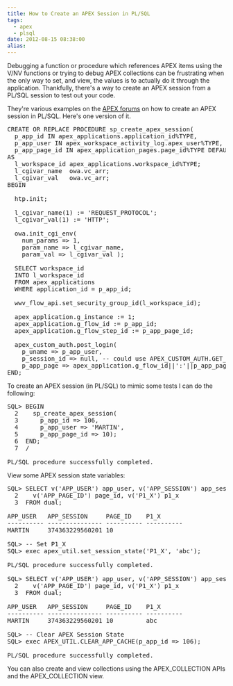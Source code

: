 ```yaml
---
title: How to Create an APEX Session in PL/SQL
tags:
  - apex
  - plsql
date: 2012-08-15 08:38:00
alias:
---
```


Debugging a function or procedure which references APEX items using the V/NV functions or trying to debug APEX collections can be frustrating when the only way to set, and view, the values is to actually do it through the application. Thankfully, there's a way to create an APEX session from a PL/SQL session to test out your code.

They're various examples on the [APEX forums](https://forums.oracle.com/forums/forum.jspa?forumID=137) on how to create an APEX session in PL/SQL. Here's one version of it.

<pre class="brush: sql;">CREATE OR REPLACE PROCEDURE sp_create_apex_session(
  p_app_id IN apex_applications.application_id%TYPE,
  p_app_user IN apex_workspace_activity_log.apex_user%TYPE,
  p_app_page_id IN apex_application_pages.page_id%TYPE DEFAULT 1)
AS
  l_workspace_id apex_applications.workspace_id%TYPE;
  l_cgivar_name  owa.vc_arr;
  l_cgivar_val   owa.vc_arr;
BEGIN

  htp.init;

  l_cgivar_name(1) := 'REQUEST_PROTOCOL';
  l_cgivar_val(1) := 'HTTP';

  owa.init_cgi_env(
    num_params => 1,
    param_name => l_cgivar_name,
    param_val => l_cgivar_val );

  SELECT workspace_id
  INTO l_workspace_id
  FROM apex_applications
  WHERE application_id = p_app_id;

  wwv_flow_api.set_security_group_id(l_workspace_id);

  apex_application.g_instance := 1;
  apex_application.g_flow_id := p_app_id;
  apex_application.g_flow_step_id := p_app_page_id;

  apex_custom_auth.post_login(
    p_uname => p_app_user,
    p_session_id => null, -- could use APEX_CUSTOM_AUTH.GET_NEXT_SESSION_ID
    p_app_page => apex_application.g_flow_id||':'||p_app_page_id);
END;</pre>To create an APEX session (in PL/SQL) to mimic some tests I can do the following:  
<pre class="brush: sql;">SQL> BEGIN
  2    sp_create_apex_session(
  3      p_app_id => 106,
  4      p_app_user => 'MARTIN',
  5      p_app_page_id => 10);
  6  END;
  7  /

PL/SQL procedure successfully completed.
</pre>View some APEX session state variables:
<pre class="brush: sql;">SQL> SELECT v('APP_USER') app_user, v('APP_SESSION') app_session,
  2    v('APP_PAGE_ID') page_id, v('P1_X') p1_x
  3  FROM dual;

APP_USER   APP_SESSION     PAGE_ID    P1_X
---------- --------------- ---------- ----------
MARTIN     374363229560201 10

SQL> -- Set P1_X
SQL> exec apex_util.set_session_state('P1_X', 'abc');

PL/SQL procedure successfully completed.

SQL> SELECT v('APP_USER') app_user, v('APP_SESSION') app_session,
  2    v('APP_PAGE_ID') page_id, v('P1_X') p1_x
  3  FROM dual;

APP_USER   APP_SESSION     PAGE_ID    P1_X
---------- --------------- ---------- ----------
MARTIN     374363229560201 10         abc

SQL> -- Clear APEX Session State
SQL> exec APEX_UTIL.CLEAR_APP_CACHE(p_app_id => 106);

PL/SQL procedure successfully completed.</pre>You can also create and view collections using the APEX_COLLECTION APIs and the APEX_COLLECTION view.
